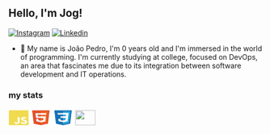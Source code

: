 ## Hello, I'm Jog!
[![Instagram](https://img.shields.io/badge/-Instagram-c13584?style=flat&labelColor=c13584&logo=instagram&logoColor=white)](https://www.instagram.com/jopeh_)
[![Linkedin](https://img.shields.io/badge/-LinkedIn-blue?style=flat&logo=Linkedin&logoColor=white)](https://www.linkedin.com/in/jo%C3%A3o-pedro-167434251/)

  - 💬 My name is João Pedro, I'm 0 years old and I'm immersed in the world of programming. I'm currently studying at college, focused on DevOps, an area that fascinates me due to its integration between software development and IT operations.

<h3> my stats 
<div style="display: inline_block"><br>
<img align="center" alt="Rafa-Js" height="30" width="40" src="https://raw.githubusercontent.com/devicons/devicon/master/icons/javascript/javascript-plain.svg">
<img align="center" alt="Rafa-HTML" height="30" width="40" src="https://raw.githubusercontent.com/devicons/devicon/master/icons/html5/html5-original.svg">
<img align="center" alt="Rafa-CSS" height="30" width="40" src="https://raw.githubusercontent.com/devicons/devicon/master/icons/css3/css3-original.svg">
  <img align="center" height="30" width="40 src="<img src="https://devicon-website.vercel.app/api/python/original.svg"></img>
          


<div style="display: inline_block"><br>


##

</div>
